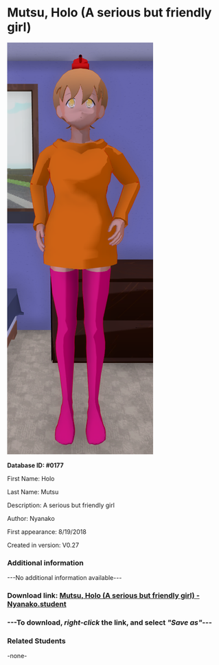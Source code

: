 # Mutsu, Holo (A serious but friendly girl)

<img src="../../Files/Images/Mutsu, Holo (A serious but friendly girl).png" title="Mutsu, Holo (A serious but friendly girl) - Nyanako">

**Database ID: #0177**

First Name: Holo

Last Name: Mutsu

Description: A serious but friendly girl

Author: Nyanako

First appearance: 8/19/2018

Created in version: V0.27

### Additional information

---No additional information available---

### Download link: <a href="https://raw.githubusercontent.com/Arbiter1223/Daigaku-Gurashi-Custom-Students/master/Files/Student%20Files/Mutsu%2C%20Holo%20(A%20serious%20but%20friendly%20girl)%20-%20Nyanako.student">Mutsu, Holo (A serious but friendly girl) - Nyanako.student</a>

### ---**To download, _right-click_ the link, and select _"Save as"_**---

### Related Students

-none-

